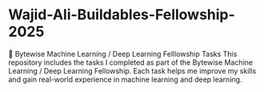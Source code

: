 # Wajid-Ali-Buildables-Fellowship-2025
🚀 Bytewise Machine Learning / Deep Learning Felllowship Tasks
 This repository includes the tasks I completed as part of the Bytewise Machine Learning / Deep Learning Fellowship. Each task helps me improve my skills and gain real-world experience in     machine learning and deep learning.
